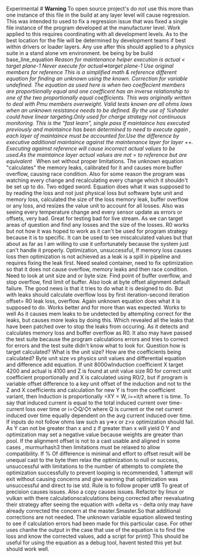 Experimental # **Warning** To open source project's do not use this more than one instance of this file in the build at any layer level will cause regression. This was intended to used to fix a regression issue that was fixed a single file instance of the program developed at the manufacturer level. Work applied to this requires coordinating with all development levels. As to the best location for the file will be determined by development teams if best within drivers or loader layers. Any use after this should applied to a physics suite in a stand alone vm environment. be being by be build base_line_equation *Reason for maintenance helper execution is actual < target plane-1 Never execute for actual=>target plane-1 Use original members for reference
This is a simplified math & reference different equation for finding an unknown using the known. 
Correction for variable undefined.
The equation as used here is when two coeffecient members are proportiionally equal and one coefficent has an inverse relationship to one of the two proportionally equal coefficients.
This was originally written to deal with Pmu members overweight. Valid tests known are all ohms laws when an unknown resistance needs to be defined.
By the use of %shader could have linear targeting.Only used for charge strategy not continuous monitoring. This is the "fast learn", single pass *If maintaince has executed previously and maintaince has been determined to need to execute again , each layer of maintaince must be accounted for.Use the difference by executive additional maintaince against the maintenance layer for layer ++. Executing agaimst reference will cause incorrect actual values to be used.As the maintaince layer actual values are not = to reference but are equivalent**  
 When set without proper limitations. The unknown equation "calculates" the memory leaks, calibrated for it and causes more buffer overflow, causing race condition. Also for some reason the program was watching every change and recalculating every change which it shouldn't be set up to do. Two edged sword. Equation does what it was supposed to by reading the loss and not just physical loss but software byte unit and memory loss, calculated the size of the loss memory leak, buffer overflow or any loss, and resizes the value unit to account for all losses. Also was seeing every temperature change and every sensor update as errors or offsets, very bad. Great for testing bad for live stream. As we can target areas of question and find any losses and the size of the losses. R0 works but not how it was hoped to work as it can't be used for program strategy because it is to specific.  It can be used to see miscalculated values but that about as far as I am willing to use it unfortunately because the system just can't handle it properly.
Optimization, unsuccessful,
If memory loss causes loss then optimization is not achieved as a leak is a spill in pipeline and requires fixing the leak first. Need sealed container,  need to fix optimization so that it does not cause overflow, memory leaks and then race condition. Need to look at unit size and or byte size. Find point of buffer overflow, and stop overflow, find limit of buffer. Also look at byte offset alignment default failure. The good news is that it tries to do what it is designed to do. But with leaks should calculate overflow loss by first iteration-second iteration offset= R0 leak loss, overflow. Again unknown equation does what it is supposed to do. Works better and for more than was expected. Works to well As it causes mem leaks to be undetected by attempting correct for the leaks, but causes more leaks by doing this. Which revealed all the leaks that have been patched over to stop the leaks from occuring. As it detects and calculates memory loss and buffer overflow as R0. It also may have passed the test suite because the program calculations errors and tries to correct for errors and the test suite didn't know what to look for.
Question how is target calculated? What is the unit size? How are the coefficients being calculated? Byte unit size vs physics unit values and  differential equation and difference add equation. If unit 8000wInduction coefficient X target 4200 and actual is 4100 and Z is found at unit value size R0 for correct unit coefficient proportionally and X is calculated using R0/2, but if program is variable offset difference to a key unit offset of the induction and not to the Z and X coefficients and calculation for  new Y is from the coefficient variant, then Induction is proportionally =XY = W, i==it/t where t is time. To say that induced current is equal to the total induced current over time-current loss over time or i=◇Q/◇t where Q is current or the net current induced over time equally dependent on the avg current induced over time. If inputs do not follow ohms law such as y=>x or z>x optimization should fail. As Y can not be greater than x and z if greater than x will yield 0 Y and optimization may set a negative value because weights are greater than pool.
If the alignment offset is not to a cast usable and aligned in some cases , murmurhash3 then limitations must be relaxed to allow compatibility. If % Of difference is minimal and effort to offset result will be unequal cast to the byte then relax the optimization to null or success, unsuccessful with limitations to the number of  attempts to complete the optimization successfully to prevent looping is recommended, 1 attempt will exit without causing concerns and give warning that optimization was unsuccessful and direct to ise std.
Rule is to follow proper utf8 To great of precision causes issues. Also a copy causes issues. Refactor by linux or vulkan with there calculationscalculations being corrected after reevaluating their strategy after seeing the equation with +delta vs - delta only may have already corrected the concern at the master.Smaster.So that additional corrections are not needed. The unknown variable equation allowed testing to see if calculation errors had been made for this particular case. For other uses chanhe the output in the case that use of the equation is to find the loss and know the corrected values, add a script for print() This should be useful for using the equation as a debug tool, havent tested this yet but should work well. 
